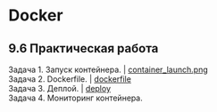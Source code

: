 # Docker
## 9.6 Практическая работа

Задача 1. Запуск контейнера. | [container_launch.png](https://github.com/wafflelios/Python-Advanced/blob/main/mod9/container_launch.png)<br>
Задача 2. Dockerfile. | [dockerfile](https://github.com/wafflelios/Python-Advanced/tree/main/mod9/dockerfile)<br>
Задача 3. Деплой. | [deploy](https://github.com/wafflelios/Python-Advanced/tree/main/mod9/deploy)<br>
Задача 4. Мониторинг контейнерa.
